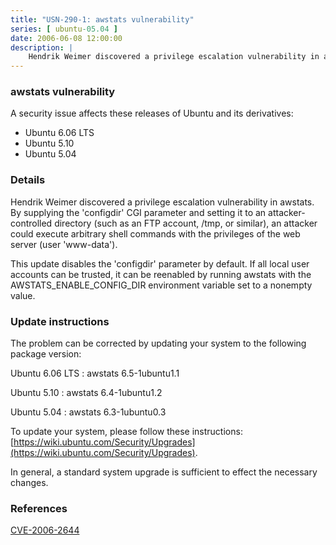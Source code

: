 ```yaml
---
title: "USN-290-1: awstats vulnerability"
series: [ ubuntu-05.04 ]
date: 2006-06-08 12:00:00
description: |
    Hendrik Weimer discovered a privilege escalation vulnerability in awstats. By supplying the &#39;configdir&#39; CGI parameter and setting it to an attacker-controlled directory (such as an FTP account, /tmp, or similar), an attacker could execute arbitrary shell commands with the privileges of the web server (user &#39;www-data&#39;).
--- 
```

 
### awstats vulnerability

A security issue affects these releases of Ubuntu and its derivatives:

* Ubuntu 6.06 LTS
* Ubuntu 5.10
* Ubuntu 5.04

### Details

Hendrik Weimer discovered a privilege escalation vulnerability in awstats. By supplying the &#39;configdir&#39; CGI parameter and setting it to an attacker-controlled directory (such as an FTP account, /tmp, or similar), an attacker could execute arbitrary shell commands with the privileges of the web server (user &#39;www-data&#39;).

This update disables the &#39;configdir&#39; parameter by default. If all local user accounts can be trusted, it can be reenabled by running awstats with the AWSTATS_ENABLE_CONFIG_DIR environment variable set to a nonempty value.

### Update instructions

The problem can be corrected by updating your system to the following package version:

Ubuntu 6.06 LTS
 : awstats <span>6.5-1ubuntu1.1</span>

Ubuntu 5.10
 : awstats <span>6.4-1ubuntu1.2</span>

Ubuntu 5.04
 : awstats <span>6.3-1ubuntu0.3</span>

To update your system, please follow these instructions: [https://wiki.ubuntu.com/Security/Upgrades](https://wiki.ubuntu.com/Security/Upgrades).

In general, a standard system upgrade is sufficient to effect the necessary changes.

### References

 [CVE-2006-2644](http://people.ubuntu.com/~ubuntu-security/cve/CVE-2006-2644)
 
